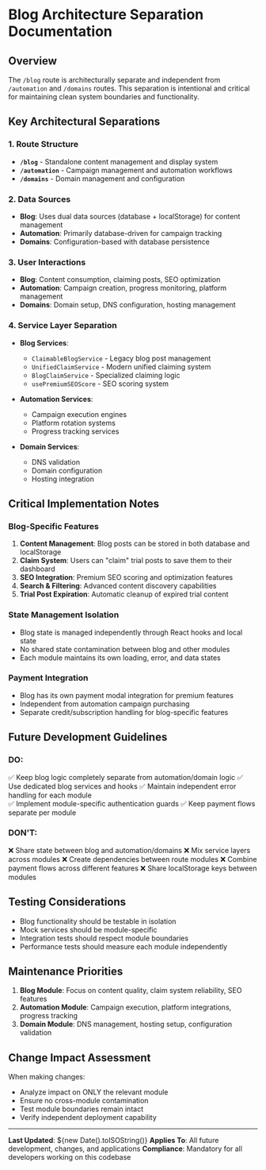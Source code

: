 # Blog Architecture Separation Documentation

## Overview
The `/blog` route is architecturally separate and independent from `/automation` and `/domains` routes. This separation is intentional and critical for maintaining clean system boundaries and functionality.

## Key Architectural Separations

### 1. Route Structure
- **`/blog`** - Standalone content management and display system
- **`/automation`** - Campaign management and automation workflows  
- **`/domains`** - Domain management and configuration

### 2. Data Sources
- **Blog**: Uses dual data sources (database + localStorage) for content management
- **Automation**: Primarily database-driven for campaign tracking
- **Domains**: Configuration-based with database persistence

### 3. User Interactions
- **Blog**: Content consumption, claiming posts, SEO optimization
- **Automation**: Campaign creation, progress monitoring, platform management
- **Domains**: Domain setup, DNS configuration, hosting management

### 4. Service Layer Separation
- **Blog Services**: 
  - `ClaimableBlogService` - Legacy blog post management
  - `UnifiedClaimService` - Modern unified claiming system
  - `BlogClaimService` - Specialized claiming logic
  - `usePremiumSEOScore` - SEO scoring system

- **Automation Services**: 
  - Campaign execution engines
  - Platform rotation systems
  - Progress tracking services

- **Domain Services**:
  - DNS validation
  - Domain configuration
  - Hosting integration

## Critical Implementation Notes

### Blog-Specific Features
1. **Content Management**: Blog posts can be stored in both database and localStorage
2. **Claim System**: Users can "claim" trial posts to save them to their dashboard
3. **SEO Integration**: Premium SEO scoring and optimization features
4. **Search & Filtering**: Advanced content discovery capabilities
5. **Trial Post Expiration**: Automatic cleanup of expired trial content

### State Management Isolation
- Blog state is managed independently through React hooks and local state
- No shared state contamination between blog and other modules
- Each module maintains its own loading, error, and data states

### Payment Integration
- Blog has its own payment modal integration for premium features
- Independent from automation campaign purchasing
- Separate credit/subscription handling for blog-specific features

## Future Development Guidelines

### DO:
✅ Keep blog logic completely separate from automation/domain logic
✅ Use dedicated blog services and hooks
✅ Maintain independent error handling for each module  
✅ Implement module-specific authentication guards
✅ Keep payment flows separate per module

### DON'T:
❌ Share state between blog and automation/domains
❌ Mix service layers across modules
❌ Create dependencies between route modules
❌ Combine payment flows across different features
❌ Share localStorage keys between modules

## Testing Considerations
- Blog functionality should be testable in isolation
- Mock services should be module-specific
- Integration tests should respect module boundaries
- Performance tests should measure each module independently

## Maintenance Priorities
1. **Blog Module**: Focus on content quality, claim system reliability, SEO features
2. **Automation Module**: Campaign execution, platform integrations, progress tracking
3. **Domain Module**: DNS management, hosting setup, configuration validation

## Change Impact Assessment
When making changes:
- Analyze impact on ONLY the relevant module
- Ensure no cross-module contamination
- Test module boundaries remain intact
- Verify independent deployment capability

---

**Last Updated**: ${new Date().toISOString()}
**Applies To**: All future development, changes, and applications
**Compliance**: Mandatory for all developers working on this codebase
